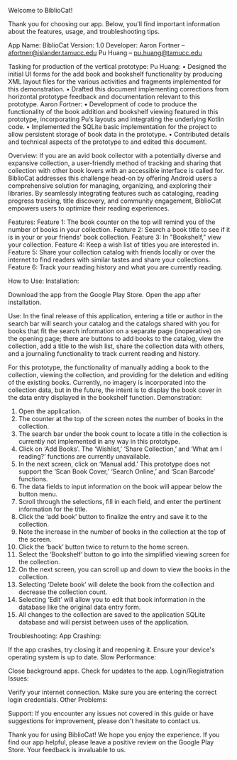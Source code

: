 Welcome to BiblioCat!

Thank you for choosing our app. Below, you'll find important information about the features, usage, and troubleshooting tips.

App Name: BiblioCat
Version: 1.0
Developer: 
Aaron Fortner – afortner@islander.tamucc.edu
Pu Huang – pu.huang@tamucc.edu

Tasking for production of the vertical prototype:
Pu Huang:
•	Designed the initial UI forms for the add book and bookshelf functionality by producing XML layout files for the various activities and fragments implemented for this demonstration.
•	Drafted this document implementing corrections from horizontal prototype feedback and documentation relevant to this prototype.
Aaron Fortner:
•	Development of code to produce the functionality of the book addition and bookshelf viewing featured in this prototype, incorporating Pu’s layouts and integrating the underlying Kotlin code.
•	Implemented the SQLite basic implementation for the project to allow persistent storage of book data in the prototype.
•	Contributed details and technical aspects of the prototype to and edited this document.


Overview:
If you are an avid book collector with a potentially diverse and expansive collection, a user-friendly method of tracking and sharing that collection with other book lovers with an accessible interface is called for. BiblioCat addresses this challenge head-on by offering Android users a comprehensive 
solution for managing, organizing, and exploring their libraries. By seamlessly integrating features such 
as cataloging, reading progress tracking, title discovery, and community engagement, BiblioCat empowers users to optimize their reading experiences. 


Features:
Feature 1: The book counter on the top will remind you of the number of books in your collection.
Feature 2: Search a book title to see if it is in your or your friends' book collection.
Feature 3: In "Bookshelf," view your collection.
Feature 4: Keep a wish list of titles you are interested in.
Feature 5: Share your collection catalog with friends locally or over the internet to find readers with similar tastes and share your collections.
Feature 6: Track your reading history and what you are currently reading.

How to Use:
Installation:

Download the app from the Google Play Store.
Open the app after installation.

Use:
In the final release of this application, entering a title or author in the search bar will search your catalog and the catalogs shared with you for books that fit the search information on a separate page (inoperative) on the opening page; there are buttons to add books to the catalog, view the collection, add a title to the wish list, share the collection data with others, and a journaling functionality to track current reading and history. 

For this prototype, the functionality of manually adding a book to the collection, viewing the collection, and providing for the deletion and editing of the existing books. Currently, no imagery is incorporated into the collection data, but in the future, the intent is to display the book cover in the data entry displayed in the bookshelf function.
Demonstration:
1.	Open the application.
2.	The counter at the top of the screen notes the number of books in the collection.
3.	The search bar under the book count to locate a title in the collection is currently not implemented in any way in this prototype.
4.	Click on ‘Add Books’. The ‘Wishlist,’ ‘Share Collection,’ and ‘What am I reading?’ functions are currently unavailable.
5.	In the next screen, click on ‘Manual add.’ This prototype does not support the ‘Scan Book Cover,’ ‘Search Online,’ and ‘Scan Barcode’ functions.
6.	The data fields to input information on the book will appear below the button menu.  
7.	Scroll through the selections, fill in each field, and enter the pertinent information for the title.  
8.	Click the ‘add book’ button to finalize the entry and save it to the collection.
9.	Note the increase in the number of books in the collection at the top of the screen.
10.	Click the ‘back’ button twice to return to the home screen.
11.	Select the ‘Bookshelf’ button to go into the simplified viewing screen for the collection.
12.	On the next screen, you can scroll up and down to view the books in the collection.
13.	Selecting ‘Delete book’ will delete the book from the collection and decrease the collection count.
14.	Selecting ‘Edit’ will allow you to edit that book information in the database like the original data entry form.
15.	All changes to the collection are saved to the application SQLite database and will persist between uses of the application.


Troubleshooting:
App Crashing:

If the app crashes, try closing it and reopening it.
Ensure your device's operating system is up to date.
Slow Performance:

Close background apps.
Check for updates to the app.
Login/Registration Issues:

Verify your internet connection.
Make sure you are entering the correct login credentials.
Other Problems:


Support:
If you encounter any issues not covered in this guide or have suggestions for improvement, please don't hesitate to contact us.


Thank you for using BiblioCat! We hope you enjoy the experience. If you find our app helpful, please leave a positive review on the Google Play Store. Your feedback is invaluable to us.
